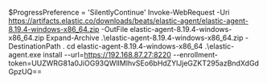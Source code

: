 $ProgressPreference = 'SilentlyContinue'
Invoke-WebRequest -Uri https://artifacts.elastic.co/downloads/beats/elastic-agent/elastic-agent-8.19.4-windows-x86_64.zip -OutFile elastic-agent-8.19.4-windows-x86_64.zip 
Expand-Archive .\elastic-agent-8.19.4-windows-x86_64.zip -DestinationPath .
cd elastic-agent-8.19.4-windows-x86_64
.\elastic-agent.exe install --url=https://192.168.87.27:8220 --enrollment-token=UUZWRG81a0JiOG93QWlIMlhvSEo6bHdZYlJjeGZKT295azBndXdGdGpzUQ==
